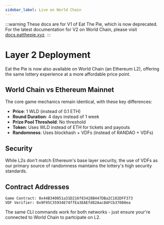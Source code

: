 ```yaml
---
sidebar_label: Live on World Chain
---
```


:::warning
These docs are for V1 of Eat The Pie, which is now deprecated. For the latest documentation for V2 on World Chain, please visit [docs.eatthepie.xyz](https://docs.eatthepie.xyz).
:::

# Layer 2 Deployment

Eat the Pie is now also available on World Chain (an Ethereum L2), offering the same lottery experience at a more affordable price point.

## World Chain vs Ethereum Mainnet

The core game mechanics remain identical, with these key differences:

- **Price**: 1 WLD (instead of 0.1 ETH)
- **Round Duration**: 4 days instead of 1 week
- **Prize Pool Threshold**: No threshold
- **Token**: Uses WLD instead of ETH for tickets and payouts
- **Randomness**: Uses blockhash + VDFs (instead of RANDAO + VDFs)

## Security

While L2s don't match Ethereum's base layer security, the use of VDFs as our primary source of randomness maintains the lottery's high security standards.

## Contract Addresses

```
Game Contract: 0x44B340051a31D216f83428B447DBa2C102DFF373
VDF Verifier: 0x9F95C35934E74ffEa3EAEfd82Aac8AFCb37080ea
```

The same CLI commands work for both networks - just ensure your're connected to World Chain to partcipate on L2.

